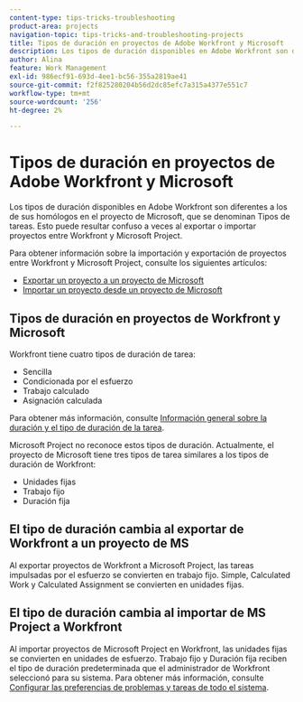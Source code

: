 ```yaml
---
content-type: tips-tricks-troubleshooting
product-area: projects
navigation-topic: tips-tricks-and-troubleshooting-projects
title: Tipos de duración en proyectos de Adobe Workfront y Microsoft
description: Los tipos de duración disponibles en Adobe Workfront son diferentes a los de sus homólogos en el proyecto de Microsoft, que se denominan Tipos de tareas. Esto puede resultar confuso a veces al exportar o importar proyectos entre Workfront y Microsoft Project.
author: Alina
feature: Work Management
exl-id: 986ecf91-693d-4ee1-bc56-355a2819ae41
source-git-commit: f2f825280204b56d2dc85efc7a315a4377e551c7
workflow-type: tm+mt
source-wordcount: '256'
ht-degree: 2%

---
```


# Tipos de duración en proyectos de Adobe Workfront y Microsoft

Los tipos de duración disponibles en Adobe Workfront son diferentes a los de sus homólogos en el proyecto de Microsoft, que se denominan Tipos de tareas. Esto puede resultar confuso a veces al exportar o importar proyectos entre Workfront y Microsoft Project.

Para obtener información sobre la importación y exportación de proyectos entre Workfront y Microsoft Project, consulte los siguientes artículos:

* [Exportar un proyecto a un proyecto de Microsoft](../../../manage-work/projects/manage-projects/export-project-to-ms-project.md)
* [Importar un proyecto desde un proyecto de Microsoft](../../../manage-work/projects/create-projects/import-project-from-ms-project.md)

## Tipos de duración en proyectos de Workfront y Microsoft

Workfront tiene cuatro tipos de duración de tarea:

* Sencilla
* Condicionada por el esfuerzo
* Trabajo calculado
* Asignación calculada

Para obtener más información, consulte [Información general sobre la duración y el tipo de duración de la tarea](../../../manage-work/tasks/taskdurtn/task-duration-and-duration-type.md).

Microsoft Project no reconoce estos tipos de duración. Actualmente, el proyecto de Microsoft tiene tres tipos de tarea similares a los tipos de duración de Workfront:

* Unidades fijas
* Trabajo fijo
* Duración fija

## El tipo de duración cambia al exportar de Workfront a un proyecto de MS

Al exportar proyectos de Workfront a Microsoft Project, las tareas impulsadas por el esfuerzo se convierten en trabajo fijo. Simple, Calculated Work y Calculated Assignment se convierten en unidades fijas.

## El tipo de duración cambia al importar de MS Project a Workfront

Al importar proyectos de Microsoft Project en Workfront, las unidades fijas se convierten en unidades de esfuerzo. Trabajo fijo y Duración fija reciben el tipo de duración predeterminada que el administrador de Workfront seleccionó para su sistema. Para obtener más información, consulte [Configurar las preferencias de problemas y tareas de todo el sistema](../../../administration-and-setup/set-up-workfront/configure-system-defaults/set-task-issue-preferences.md).

<!--
<note type="warning">
When a task has Calculated Work as the Duration Type and the default Duration Type in Setup is set as Calculated Assignment, then MS Project assignment allocations will be lost during the import.
<MadCap:conditionalText data-mc-conditions="QuicksilverOrClassic.Draft mode">
(drafting this because it is misleading)
</MadCap:conditionalText>
</note>
-->
